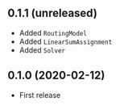 ## 0.1.1 (unreleased)

- Added `RoutingModel`
- Added `LinearSumAssignment`
- Added `Solver`

## 0.1.0 (2020-02-12)

- First release

